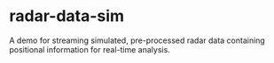 # radar-data-sim

A demo for streaming simulated, pre-processed radar data containing positional information for real-time analysis.
